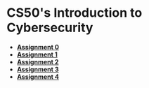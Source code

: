 # CS50's Introduction to Cybersecurity

- **[Assignment 0](https://github.com/zoelinsg/university-projects-notes/blob/main/Harvard/CS50's%20Introduction%20to%20Cybersecurity/Assignment%200.md)**
- **[Assignment 1](https://github.com/zoelinsg/university-projects-notes/blob/main/Harvard/CS50's%20Introduction%20to%20Cybersecurity/Assignment%201.md)**
- **[Assignment 2](https://github.com/zoelinsg/university-projects-notes/blob/main/Harvard/CS50's%20Introduction%20to%20Cybersecurity/Assignment%202.md)**
- **[Assignment 3](https://github.com/zoelinsg/university-projects-notes/blob/main/Harvard/CS50's%20Introduction%20to%20Cybersecurity/Assignment%203.md)**
- **[Assignment 4](https://github.com/zoelinsg/university-projects-notes/blob/main/Harvard/CS50's%20Introduction%20to%20Cybersecurity/Assignment%204.md)**
